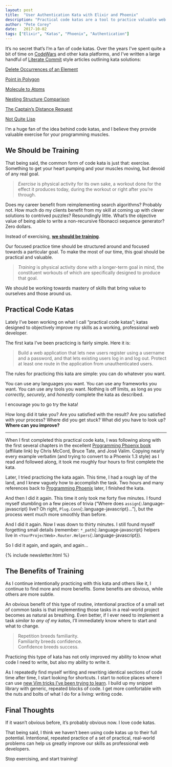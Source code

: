 ```yaml
---
layout: post
title:  "User Authentication Kata with Elixir and Phoenix"
description: "Practical code katas are a tool to practice valuable web development skills in an applicable way. Start practicing with this user authentication kata."
author: "Pete Corey"
date:   2017-10-02
tags: ["Elixir", "Katas", "Phoenix", "Authentication"]
---
```


It’s no secret that’s I’m a fan of code katas. Over the years I've spent quite a bit of time on [CodeWars](https://www.codewars.com/users/pcorey) and other kata platforms, and I’ve written a large handful of [Literate Commit](http://www.east5th.co/blog/2016/07/11/literate-commits/) style articles outlining kata solutions:

[Delete Occurrences of an Element](http://www.east5th.co/blog/2016/07/11/delete-occurrences-of-an-element/)

[Point in Polygon](http://www.east5th.co/blog/2016/07/20/point-in-polygon/)

[Molecule to Atoms](http://www.east5th.co/blog/2016/07/27/molecule-to-atoms/)

[Nesting Structure Comparison](http://www.east5th.co/blog/2016/08/03/nesting-structure-comparison/)

[The Captain’s Distance Request](http://www.east5th.co/blog/2016/08/10/the-captains-distance-request/)

[Not Quite Lisp](http://www.east5th.co/blog/2016/08/17/advent-of-code-not-quite-lisp/)

I’m a huge fan of the idea behind code katas, and I believe they provide valuable exercise for your programming muscles.

## We Should be Training

That being said, the common form of code kata is just that: exercise. Something to get your heart pumping and your muscles moving, but devoid of any real goal.

> _Exercise_ is physical activity for its own sake, a workout done for the effect it produces today, during the workout or right after you’re through.

Does my career benefit from reimplementing search algorithms? Probably not. How much do my clients benefit from my skill at coming up with clever solutions to contrived puzzles? Resoundingly little. What’s the objective value of being able to write a non-recursive fibonacci sequence generator? Zero dollars.

Instead of exercising, [__we should be training__](https://startingstrength.com/article/training_vs_exercise).

Our focused practice time should be structured around and focused towards a particular goal. To make the most of our time, this goal should be practical and valuable.

> _Training_ is physical activity done with a longer-term goal in mind, the constituent workouts of which are specifically designed to produce that goal.

We should be working towards mastery of skills that bring value to ourselves and those around us.

## Practical Code Katas

Lately I’ve been working on what I call “practical code katas”; katas designed to objectively improve my skills as a working, professional web developer.

The first kata I’ve been practicing is fairly simple. Here it is:

> Build a web application that lets new users register using a username and a password, and that lets existing users log in and log out. Protect at least one route in the application from unauthenticated users.

The rules for practicing this kata are simple: you can do whatever you want.

You can use any languages you want. You can use any frameworks you want. You can use any tools you want. Nothing is off limits, as long as you _correctly_, _securely_, and _honestly_ complete the kata as described.

I encourage you to go try the kata!

How long did it take you? Are you satisfied with the result? Are you satisfied with your process? Where did you get stuck? What did you have to look up? __Where can you improve?__

---- 

When I first completed this practical code kata, I was following along with the first several chapters in the excellent [Programming Phoenix book](https://www.amazon.com/gp/product/1680501453/ref=as_li_qf_sp_asin_il_tl?ie=UTF8&tag=east5th-20&camp=1789&creative=9325&linkCode=as2&creativeASIN=1680501453&linkId=78f707b571ae0a71194d29b71b606191) (affiliate link) by Chris McCord, Bruce Tate, and José Valim. Copying nearly every example verbatim (and trying to convert to a Phoenix 1.3 style) as I read and followed along, it took me roughly four hours to first complete the kata.

Later, I tried practicing the kata again. This time, I had a rough lay of the land, and I knew vaguely how to accomplish the task. Two hours and many references back to [Programming Phoenix](https://www.amazon.com/gp/product/1680501453/ref=as_li_qf_sp_asin_il_tl?ie=UTF8&tag=east5th-20&camp=1789&creative=9325&linkCode=as2&creativeASIN=1680501453&linkId=78f707b571ae0a71194d29b71b606191) later, I finished the kata.

And then I did it again. This time it only took me forty five minutes. I found myself stumbling on a few pieces of trivia (“Where does `assign`{:.language-javascript} live? Oh right, `Plug.Conn`{:.language-javascript}…”), but the process went much more smoothly than before.

And I did it again. Now I was down to thirty minutes. I still found myself forgetting small details (remember: `*_path`{:.language-javascript} helpers live in `<YourProjectWeb>.Router.Helpers`{:.language-javascript}).

So I did it again, and again, and again…

{% include newsletter.html %}

## The Benefits of Training

As I continue intentionally practicing with this kata and others like it, I continue to find more and more benefits. Some benefits are obvious, while others are more subtle.

An obvious benefit of this type of routine, intentional practice of a small set of common tasks is that implementing those tasks in a real-world project becomes as natural as breathing. Even better, if I ever need to implement a task _similar to any of my katas_, I’ll immediately know where to start and what to change.

> Repetition breeds familiarity. <br/>Familiarity breeds confidence. <br/>Confidence breeds success.

Practicing this type of kata has not only improved my ability to know what code I need to write, but also my ability to write it.

As I repeatedly find myself writing and rewriting identical sections of code time after time, I start looking for shortcuts. I start to notice places where I can use [new Vim tricks I’ve been trying to learn](https://www.youtube.com/watch?v=ke7SfUFvvxo&feature=youtu.be&t=2m19s). I build up my snippet library with generic, repeated blocks of code. I get more comfortable with the nuts and bolts of what I do for a living: writing code.

## Final Thoughts

If it wasn’t obvious before, it’s probably obvious now. I love code katas.

That being said, I think we haven’t been using code katas up to their full potential. Intentional, repeated practice of a set of practical, real-world problems can help us greatly improve our skills as professional web developers.

Stop exercising, and start training!
